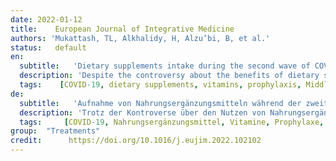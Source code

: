 ```yaml
---
date: 2022-01-12
title:    European Journal of Integrative Medicine 
authors: 'Mukattash, TL, Alkhalidy, H, Alzu’bi, B, et al.'
status:   default
en:
  subtitle:   'Dietary supplements intake during the second wave of COVID-19 pandemic: A multinational Middle Eastern study'
  description: 'Despite the controversy about the benefits of dietary supplements in treating or preventing COVID-19, their use has increased worldwide even with the introduction of relevant vaccines. Thus, this study aimed to investigate the perception of the Middle Eastern Arab public of dietary supplements as prophylactic or therapeutic agents against COVID-19, and their consumption during the second wave of the COVID-19 pandemic. A validated, pilot tested online survey was distributed through social networking platforms in Lebanon, the Kingdom of Saudi Arabia, Palestine, Jordan, and the United Arab Emirates. Responses underwent various statistical analyses. A total of 2,100 responses were included. Around 44% of participants reported changes in their dietary behavior during COVID-19, and 70% believed that healthy habits may prevent the infection. Moreover, 21% believed that dietary supplements surely protect against COVID-19 and 45% thought they aid in treating it. Users of supplements during the second wave of the pandemic counted for 47%, who declared they were influenced by the media, healthcare providers, or close contacts. The most used supplements included Vitamins C and D and zinc. Only 34% of participants read supplement leaflets. The use of supplements was significantly correlated with being female and exercising, as revealed by the odds ratio and logistic regression analysis. In line with other areas of the world, the use of dietary supplements in the Middle East against COVID-19 is not evidence-based. Competent health authorities should play their role in spreading sound awareness among the public regarding this issue.'
  tags:    [COVID-19, dietary supplements, vitamins, prophylaxis, Middle East]
de: 
  subtitle:   'Aufnahme von Nahrungsergänzungsmitteln während der zweiten Welle der COVID-19-Pandemie: Eine multinationale Studie aus dem Nahen Osten'
  description: 'Trotz der Kontroverse über den Nutzen von Nahrungsergänzungsmitteln bei der Behandlung oder Vorbeugung von COVID-19 hat ihre Verwendung weltweit zugenommen, auch wenn entsprechende Impfstoffe eingeführt wurden. Ziel dieser Studie war es daher, die Wahrnehmung von Nahrungsergänzungsmitteln als prophylaktische oder therapeutische Mittel gegen COVID-19 in der arabischen Öffentlichkeit des Nahen Ostens und ihren Konsum während der zweiten Welle der COVID-19-Pandemie zu untersuchen. Eine validierte, in einem Pilotversuch getestete Online-Umfrage wurde über Plattformen sozialer Netzwerke im Libanon, im Königreich Saudi-Arabien, in Palästina, Jordanien und in den Vereinigten Arabischen Emiraten verbreitet. Die Antworten wurden verschiedenen statistischen Analysen unterzogen. Insgesamt wurden 2.100 Antworten berücksichtigt. Rund 44 % der Teilnehmer gaben an, dass sich ihr Ernährungsverhalten während der COVID-19-Studie geändert hat, und 70 % glaubten, dass gesunde Gewohnheiten eine Infektion verhindern können. Darüber hinaus glaubten 21 %, dass Nahrungsergänzungsmittel mit Sicherheit vor COVID-19 schützen, und 45 %, dass sie bei der Behandlung der Krankheit helfen. Während der zweiten Welle der Pandemie gaben 47 % der Nutzer von Nahrungsergänzungsmitteln an, dass sie durch die Medien, Gesundheitsdienstleister oder enge Kontakte beeinflusst wurden. Zu den am häufigsten verwendeten Nahrungsergänzungsmitteln gehörten die Vitamine C und D sowie Zink. Nur 34 % der Teilnehmer lasen die Beipackzettel. Die Verwendung von Nahrungsergänzungsmitteln stand in signifikantem Zusammenhang mit der Tatsache, dass sie weiblich waren und Sport trieben, wie die Odds-Ratio und die logistische Regressionsanalyse zeigten. Wie auch in anderen Regionen der Welt ist die Verwendung von Nahrungsergänzungsmitteln gegen COVID-19 im Nahen Osten nicht evidenzbasiert. Die zuständigen Gesundheitsbehörden sollten ihre Rolle bei der Verbreitung eines fundierten Bewusstseins in der Öffentlichkeit zu diesem Thema spielen.'
  tags:     [COVID-19, Nahrungsergänzungsmittel, Vitamine, Prophylaxe, Naher Osten]
group:  "Treatments"
credit:      https://doi.org/10.1016/j.eujim.2022.102102
---
```

